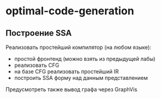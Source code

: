 # optimal-code-generation

## Построение SSA

Реализовать простейший компилятор (на любом языке):

- простой фронтенд (можно взять из предыдущей лабы)
- реализовать CFG
- на базе CFG реализовать простейший IR
- построить SSA форму над данным представлением

Предусмотреть также вывод графа через GraphVis
